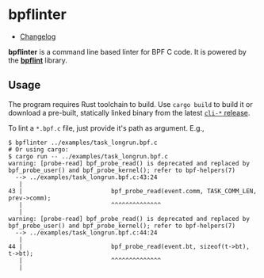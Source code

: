 bpflinter
=========

- [Changelog](CHANGELOG.md)

**bpflinter** is a command line based linter for BPF C code. It is
powered by the [**bpflint**][bpflint] library.

Usage
-----

The program requires Rust toolchain to build. Use `cargo build` to build
it or download a pre-built, statically linked binary from the latest
[`cli-*` release][cli-releases].

To lint a `*.bpf.c` file, just provide it's path as argument. E.g.,
```
$ bpflinter ../examples/task_longrun.bpf.c
# Or using cargo:
$ cargo run -- ../examples/task_longrun.bpf.c
warning: [probe-read] bpf_probe_read() is deprecated and replaced by bpf_probe_user() and bpf_probe_kernel(); refer to bpf-helpers(7)
  --> ../examples/task_longrun.bpf.c:43:24
   |
43 |                         bpf_probe_read(event.comm, TASK_COMM_LEN, prev->comm);
   |                         ^^^^^^^^^^^^^^
   |
warning: [probe-read] bpf_probe_read() is deprecated and replaced by bpf_probe_user() and bpf_probe_kernel(); refer to bpf-helpers(7)
  --> ../examples/task_longrun.bpf.c:44:24
   |
44 |                         bpf_probe_read(event.bt, sizeof(t->bt), t->bt);
   |                         ^^^^^^^^^^^^^^
   |
```

[cli-releases]: https://github.com/d-e-s-o/bpflint/releases
[bpflint]: https://github.com/d-e-s-o/bpflint
